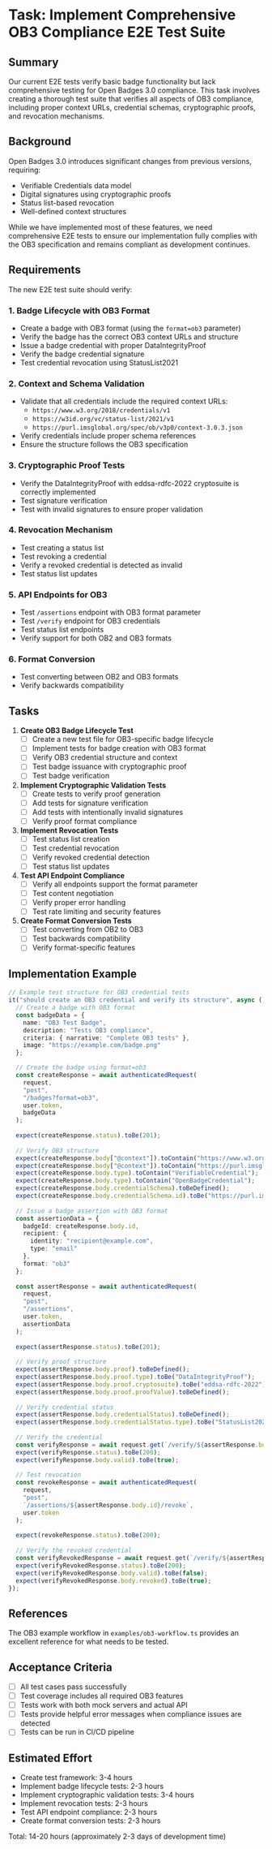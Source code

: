 # Task: Implement Comprehensive OB3 Compliance E2E Test Suite

## Summary

Our current E2E tests verify basic badge functionality but lack comprehensive testing for Open Badges 3.0 compliance. This task involves creating a thorough test suite that verifies all aspects of OB3 compliance, including proper context URLs, credential schemas, cryptographic proofs, and revocation mechanisms.

## Background

Open Badges 3.0 introduces significant changes from previous versions, requiring:
- Verifiable Credentials data model
- Digital signatures using cryptographic proofs
- Status list-based revocation
- Well-defined context structures

While we have implemented most of these features, we need comprehensive E2E tests to ensure our implementation fully complies with the OB3 specification and remains compliant as development continues.

## Requirements

The new E2E test suite should verify:

### 1. Badge Lifecycle with OB3 Format
- Create a badge with OB3 format (using the `format=ob3` parameter)
- Verify the badge has the correct OB3 context URLs and structure
- Issue a badge credential with proper DataIntegrityProof
- Verify the badge credential signature
- Test credential revocation using StatusList2021

### 2. Context and Schema Validation
- Validate that all credentials include the required context URLs:
  - `https://www.w3.org/2018/credentials/v1`
  - `https://w3id.org/vc/status-list/2021/v1`
  - `https://purl.imsglobal.org/spec/ob/v3p0/context-3.0.3.json`
- Verify credentials include proper schema references
- Ensure the structure follows the OB3 specification

### 3. Cryptographic Proof Tests
- Verify the DataIntegrityProof with eddsa-rdfc-2022 cryptosuite is correctly implemented
- Test signature verification
- Test with invalid signatures to ensure proper validation

### 4. Revocation Mechanism
- Test creating a status list
- Test revoking a credential
- Verify a revoked credential is detected as invalid
- Test status list updates

### 5. API Endpoints for OB3
- Test `/assertions` endpoint with OB3 format parameter
- Test `/verify` endpoint for OB3 credentials
- Test status list endpoints
- Verify support for both OB2 and OB3 formats

### 6. Format Conversion
- Test converting between OB2 and OB3 formats 
- Verify backwards compatibility

## Tasks

1. **Create OB3 Badge Lifecycle Test**
   - [ ] Create a new test file for OB3-specific badge lifecycle
   - [ ] Implement tests for badge creation with OB3 format
   - [ ] Verify OB3 credential structure and context
   - [ ] Test badge issuance with cryptographic proof
   - [ ] Test badge verification

2. **Implement Cryptographic Validation Tests**
   - [ ] Create tests to verify proof generation
   - [ ] Add tests for signature verification
   - [ ] Add tests with intentionally invalid signatures
   - [ ] Verify proof format compliance

3. **Implement Revocation Tests**
   - [ ] Test status list creation
   - [ ] Test credential revocation
   - [ ] Verify revoked credential detection
   - [ ] Test status list updates

4. **Test API Endpoint Compliance**
   - [ ] Verify all endpoints support the format parameter
   - [ ] Test content negotiation
   - [ ] Verify proper error handling
   - [ ] Test rate limiting and security features

5. **Create Format Conversion Tests**
   - [ ] Test converting from OB2 to OB3
   - [ ] Test backwards compatibility
   - [ ] Verify format-specific features

## Implementation Example

```typescript
// Example test structure for OB3 credential tests
it("should create an OB3 credential and verify its structure", async () => {
  // Create a badge with OB3 format
  const badgeData = {
    name: "OB3 Test Badge",
    description: "Tests OB3 compliance",
    criteria: { narrative: "Complete OB3 tests" },
    image: "https://example.com/badge.png"
  };

  // Create the badge using format=ob3
  const createResponse = await authenticatedRequest(
    request,
    "post",
    "/badges?format=ob3",
    user.token,
    badgeData
  );
  
  expect(createResponse.status).toBe(201);
  
  // Verify OB3 structure
  expect(createResponse.body["@context"]).toContain("https://www.w3.org/2018/credentials/v1");
  expect(createResponse.body["@context"]).toContain("https://purl.imsglobal.org/spec/ob/v3p0/context-3.0.3.json");
  expect(createResponse.body.type).toContain("VerifiableCredential");
  expect(createResponse.body.type).toContain("OpenBadgeCredential");
  expect(createResponse.body.credentialSchema).toBeDefined();
  expect(createResponse.body.credentialSchema.id).toBe("https://purl.imsglobal.org/spec/ob/v3p0/schema/json/ob_v3p0_achievementcredential_schema.json");
  
  // Issue a badge assertion with OB3 format
  const assertionData = {
    badgeId: createResponse.body.id,
    recipient: {
      identity: "recipient@example.com",
      type: "email"
    },
    format: "ob3"
  };
  
  const assertResponse = await authenticatedRequest(
    request,
    "post",
    "/assertions",
    user.token,
    assertionData
  );
  
  expect(assertResponse.status).toBe(201);
  
  // Verify proof structure
  expect(assertResponse.body.proof).toBeDefined();
  expect(assertResponse.body.proof.type).toBe("DataIntegrityProof");
  expect(assertResponse.body.proof.cryptosuite).toBe("eddsa-rdfc-2022");
  expect(assertResponse.body.proof.proofValue).toBeDefined();
  
  // Verify credential status
  expect(assertResponse.body.credentialStatus).toBeDefined();
  expect(assertResponse.body.credentialStatus.type).toBe("StatusList2021Entry");
  
  // Verify the credential
  const verifyResponse = await request.get(`/verify/${assertResponse.body.id}?format=ob3`);
  expect(verifyResponse.status).toBe(200);
  expect(verifyResponse.body.valid).toBe(true);
  
  // Test revocation
  const revokeResponse = await authenticatedRequest(
    request,
    "post",
    `/assertions/${assertResponse.body.id}/revoke`,
    user.token
  );
  
  expect(revokeResponse.status).toBe(200);
  
  // Verify the revoked credential
  const verifyRevokedResponse = await request.get(`/verify/${assertResponse.body.id}?format=ob3`);
  expect(verifyRevokedResponse.status).toBe(200);
  expect(verifyRevokedResponse.body.valid).toBe(false);
  expect(verifyRevokedResponse.body.revoked).toBe(true);
});
```

## References

The OB3 example workflow in `examples/ob3-workflow.ts` provides an excellent reference for what needs to be tested.

## Acceptance Criteria

- [ ] All test cases pass successfully
- [ ] Test coverage includes all required OB3 features
- [ ] Tests work with both mock servers and actual API
- [ ] Tests provide helpful error messages when compliance issues are detected
- [ ] Tests can be run in CI/CD pipeline

## Estimated Effort

- Create test framework: 3-4 hours
- Implement badge lifecycle tests: 2-3 hours
- Implement cryptographic validation tests: 3-4 hours
- Implement revocation tests: 2-3 hours
- Test API endpoint compliance: 2-3 hours
- Create format conversion tests: 2-3 hours

Total: 14-20 hours (approximately 2-3 days of development time) 